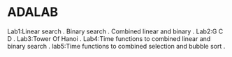 # ADALAB
Lab1:Linear search .
     Binary search .
     Combined linear and binary .
Lab2:G C D .
Lab3:Tower Of Hanoi .
Lab4:Time functions to combined linear and binary search .
lab5:Time functions to combined selection and bubble sort .
